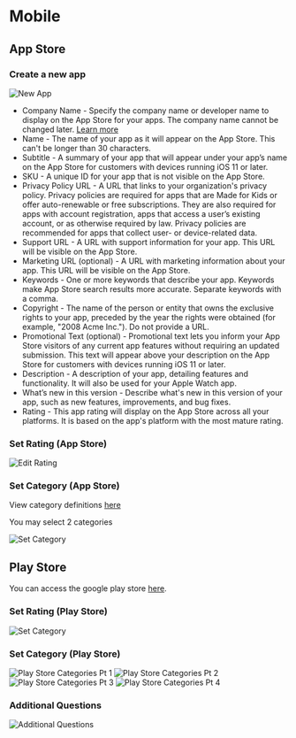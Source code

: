 # Mobile

## App Store

### Create a new app

![New App](../Images/newapp.png "New App")

- Company Name - Specify the company name or developer name to display on the App Store for your apps. The company name cannot be changed later. [Learn more](https://itunesconnect.apple.com/itc/images/company-name-itunes-image.png)
- Name - The name of your app as it will appear on the App Store. This can't be longer than 30 characters.
- Subtitle - A summary of your app that will appear under your app’s name on the App Store for customers with devices running iOS 11 or later.
- SKU - A unique ID for your app that is not visible on the App Store.
- Privacy Policy URL - A URL that links to your organization's privacy policy. Privacy policies are required for apps that are Made for Kids or offer auto-renewable or free subscriptions. They are also required for apps with account registration, apps that access a user’s existing account, or as otherwise required by law. Privacy policies are recommended for apps that collect user- or device-related data.
- Support URL - A URL with support information for your app. This URL will be visible on the App Store.
- Marketing URL (optional) - A URL with marketing information about your app. This URL will be visible on the App Store.
- Keywords - One or more keywords that describe your app. Keywords make App Store search results more accurate. Separate keywords with a comma.
- Copyright - The name of the person or entity that owns the exclusive rights to your app, preceded by the year the rights were obtained (for example, "2008 Acme Inc."). Do not provide a URL.
- Promotional Text (optional) - Promotional text lets you inform your App Store visitors of any current app features without requiring an updated submission. This text will appear above your description on the App Store for customers with devices running iOS 11 or later.
- Description - A description of your app, detailing features and functionality. It will also be used for your Apple Watch app.
- What’s new in this version - Describe what's new in this version of your app, such as new features, improvements, and bug fixes.
- Rating - This app rating will display on the App Store across all your platforms. It is based on the app's platform with the most mature rating.

### Set Rating (App Store)

![Edit Rating](../Images/editrating.png "Edit Rating")

### Set Category (App Store)

View category definitions [here](https://itunesconnect.apple.com/itc/static/category_definitions)

You may select 2 categories

![Set Category](../Images/categories.png "Set Category")

## Play Store

You can access the google play store [here](https://play.google.com/apps/publish/).

### Set Rating (Play Store)

![Set Category](../Images/playstorerating.png "Set Category")

### Set Category (Play Store)

![Play Store Categories Pt 1](../Images/playstorecats1.png "Play Store Categories Pt 1")
![Play Store Categories Pt 2](../Images/playstorecats2.png "Play Store Categories Pt 2")
![Play Store Categories Pt 3](../Images/playstorecats3.png "Play Store Categories Pt 3")
![Play Store Categories Pt 4](../Images/playstorecats4.png "Play Store Categories Pt 4")

### Additional Questions

![Additional Questions](../Images/additionalquestions.png "Additional Questions")